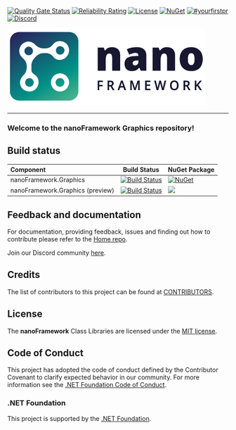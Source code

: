[![Quality Gate Status](https://sonarcloud.io/api/project_badges/measure?project=nanoframework_lib-nanoFramework.Graphics&metric=alert_status)](https://sonarcloud.io/dashboard?id=nanoframework_lib-nanoFramework.Graphics) [![Reliability Rating](https://sonarcloud.io/api/project_badges/measure?project=nanoframework_lib-nanoFramework.Graphics&metric=reliability_rating)](https://sonarcloud.io/dashboard?id=nanoframework_lib-nanoFramework.Graphics) [![License](https://img.shields.io/badge/License-MIT-blue.svg)](LICENSE) [![NuGet](https://img.shields.io/nuget/dt/nanoFramework.nanoFramework.Graphics.svg?label=NuGet&style=flat&logo=nuget)](https://www.nuget.org/packages/nanoFramework.Graphics/) [![#yourfirstpr](https://img.shields.io/badge/first--timers--only-friendly-blue.svg)](https://github.com/nanoframework/Home/blob/master/CONTRIBUTING.md)
[![Discord](https://img.shields.io/discord/478725473862549535.svg?logo=discord&logoColor=white&label=Discord&color=7289DA)](https://discord.gg/gCyBu8T)

![nanoFramework logo](https://github.com/nanoframework/Home/blob/master/resources/logo/nanoFramework-repo-logo.png)

-----

### Welcome to the **nanoFramework** Graphics repository!

## Build status

| Component | Build Status | NuGet Package |
|:-|---|---|
| nanoFramework.Graphics | [![Build Status](https://dev.azure.com/nanoframework/nanoFramework.Graphics/_apis/build/status/nanoframework.lib-nanoFramework.Graphics?branchName=master)](https://dev.azure.com/nanoframework/nanoFramework.Graphics/_build/latest?definitionId=57&branchName=master) | [![NuGet](https://img.shields.io/nuget/v/nanoFramework.Graphics.svg?label=NuGet&style=flat&logo=nuget)](https://www.nuget.org/packages/nanoFramework.Graphics/)  |
| nanoFramework.Graphics (preview) | [![Build Status](https://dev.azure.com/nanoframework/nanoFramework.Graphics/_apis/build/status/nanoframework.lib-nanoFramework.Graphics?branchName=develop)](https://dev.azure.com/nanoframework/nanoFramework.Graphics/_build/latest?definitionId=57&branchName=develop) | [![](https://badgen.net/badge/NuGet/preview/D7B023?icon=https://simpleicons.now.sh/azuredevops/fff)](https://dev.azure.com/nanoframework/feed/_packaging?_a=package&feed=sandbox&package=nanoFramework.nanoFramework.Graphics&protocolType=NuGet&view=overview) |

## Feedback and documentation

For documentation, providing feedback, issues and finding out how to contribute please refer to the [Home repo](https://github.com/nanoframework/Home).

Join our Discord community [here](https://discord.gg/gCyBu8T).

## Credits

The list of contributors to this project can be found at [CONTRIBUTORS](https://github.com/nanoframework/Home/blob/master/CONTRIBUTORS.md).

## License

The **nanoFramework** Class Libraries are licensed under the [MIT license](LICENSE.md).

## Code of Conduct

This project has adopted the code of conduct defined by the Contributor Covenant to clarify expected behavior in our community.
For more information see the [.NET Foundation Code of Conduct](https://dotnetfoundation.org/code-of-conduct).

### .NET Foundation

This project is supported by the [.NET Foundation](https://dotnetfoundation.org).
